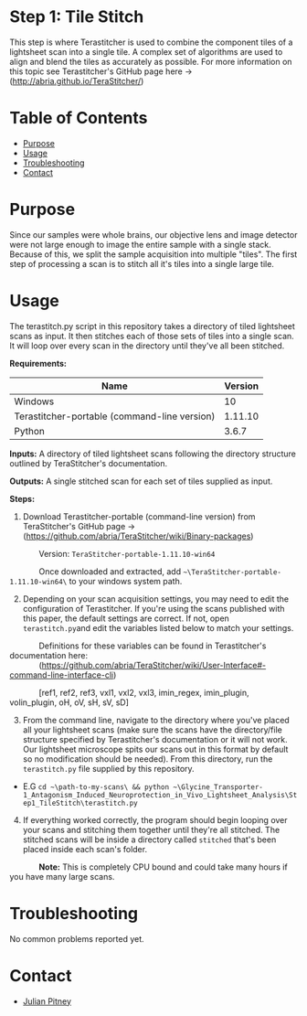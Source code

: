 # Step 1: Tile Stitch

This step is where Terastitcher is used to combine the component tiles of a lightsheet scan into a single tile. A complex set of algorithms are used to align and blend the tiles as accurately as possible. For more information on this topic see Terastitcher's GitHub page here -> (http://abria.github.io/TeraStitcher/)

# Table of Contents
* [Purpose](#purpose)
* [Usage](#usage)
* [Troubleshooting](#troulbeshooting)
* [Contact](#contact)

# Purpose
Since our samples were whole brains, our objective lens and image detector were not large enough to image the entire sample with a single stack. Because of this, we split the sample acquisition into multiple "tiles". The first step of processing a scan is to stitch all it's tiles into a single large tile.
# Usage
The terastitch.py script in this repository takes a directory of tiled lightsheet scans as input. It then stitches each of those sets of tiles into a single scan. It will loop over every scan in the directory until they've all been stitched.

**Requirements:**

| Name | Version |
| ----------- | ----------- |
| Windows | 10 |
| Terastitcher-portable (command-line version) | 1.11.10 |
| Python | 3.6.7 |

**Inputs:** A directory of tiled lightsheet scans following the directory structure outlined by TeraStitcher's documentation.

**Outputs:** A single stitched scan for each set of tiles supplied as input.

**Steps:**

1. Download Terastitcher-portable (command-line version) from TeraStitcher's GitHub page -> (https://github.com/abria/TeraStitcher/wiki/Binary-packages)

&nbsp;&nbsp;&nbsp;&nbsp;&nbsp;&nbsp;&nbsp;&nbsp;&nbsp;&nbsp;&nbsp;&nbsp;&nbsp;Version: `TeraStitcher-portable-1.11.10-win64`

&nbsp;&nbsp;&nbsp;&nbsp;&nbsp;&nbsp;&nbsp;&nbsp;&nbsp;&nbsp;&nbsp;&nbsp;&nbsp;Once downloaded and extracted, add `~\TeraStitcher-portable-1.11.10-win64\` to your windows system path.  

2. Depending on your scan acquisition settings, you may need to edit the configuration of Terastitcher. If you're using the scans published with this paper, the default settings are correct. If not, open `terastitch.py`and edit the variables listed below to match your settings.

&nbsp;&nbsp;&nbsp;&nbsp;&nbsp;&nbsp;&nbsp;&nbsp;&nbsp;&nbsp;&nbsp;&nbsp;&nbsp;Definitions for these variables can be found in Terastitcher's documentation here:
&nbsp;&nbsp;&nbsp;&nbsp;&nbsp;&nbsp;&nbsp;&nbsp;&nbsp;&nbsp;&nbsp;&nbsp;&nbsp;(https://github.com/abria/TeraStitcher/wiki/User-Interface#-command-line-interface-cli)

&nbsp;&nbsp;&nbsp;&nbsp;&nbsp;&nbsp;&nbsp;&nbsp;&nbsp;&nbsp;&nbsp;&nbsp;&nbsp;[ref1, ref2, ref3, vxl1, vxl2, vxl3, imin_regex, imin_plugin, volin_plugin, oH, oV, sH, sV, sD]


3. From the command line, navigate to the directory where you've placed all your lightsheet scans (make sure the scans have the directory/file structure specified by Terastitcher's documentation or it will not work. Our lightsheet microscope spits our scans out in this format by default so no modification should be needed). From this directory, run the `terastitch.py` file supplied by this repository.

- E.G `cd ~\path-to-my-scans\ && python ~\Glycine_Transporter-            1_Antagonism_Induced_Neuroprotection_in_Vivo_Lightsheet_Analysis\Step1_TileStitch\terastitch.py`

4. If everything worked correctly, the program should begin looping over your scans and stitching them together until they're all stitched. The stitched scans will be inside a directory called `stitched` that's been placed inside each scan's folder.

&nbsp;&nbsp;&nbsp;&nbsp;&nbsp;&nbsp;&nbsp;&nbsp;&nbsp;&nbsp;&nbsp;&nbsp;&nbsp;**Note:** This is completely CPU bound and could take many hours if you have many large scans.

# Troubleshooting

No common problems reported yet.
# Contact
* [Julian Pitney](www.julianpitney.com)
